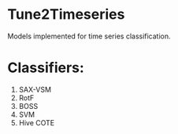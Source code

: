 # Tune2Timeseries
Models implemented for time series classification.
# Classifiers:
1. SAX-VSM
2. RotF
3. BOSS
4. SVM
5. Hive COTE
